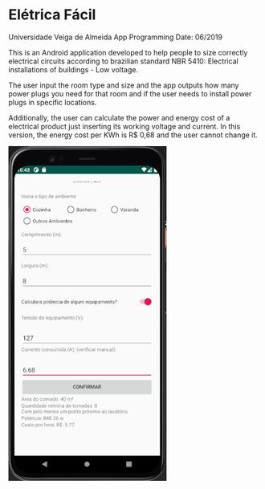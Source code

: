 # Elétrica Fácil
Universidade Veiga de Almeida
App Programming
Date: 06/2019

This is an Android application developed to help people to size correctly electrical circuits according to brazilian standard NBR 5410: Electrical installations of buildings - Low voltage.

The user input the room type and size and the app outputs how many power plugs you need for that room and if the user needs to install power plugs in specific locations.

Additionally, the user can calculate the power and energy cost of a electrical product just inserting its working voltage and current. In this version, the energy cost per KWh is R$ 0,68 and the user cannot change it.

![Application screenshot](screenshots/mainActivity.png?raw=true "Application screenshot")
